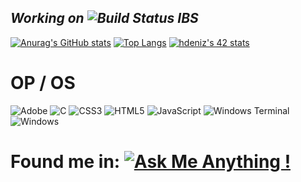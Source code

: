 ## _Working on ![Build Status](https://cdn.discordapp.com/attachments/759517116801351762/1027305129189318676/animation.gif) IBS_
[![Anurag's GitHub stats](https://github-readme-stats.vercel.app/api?username=TeomanDeniz&show_icons=true&theme=dark)](https://github.com/TeomanDeniz/github-readme-stats)
[![Top Langs](https://github-readme-stats.vercel.app/api/top-langs/?username=TeomanDeniz&layout=compact&show_icons=true&theme=dark)](https://github.com/TeomanDeniz/github-readme-stats)
[![hdeniz's 42 stats](https://badge.mediaplus.ma/binary/hdeniz?1337Badge=off&UM6P=off)](https://github.com/oakoudad/badge42)
# OP / OS
![Adobe](https://img.shields.io/badge/adobe-%23FF0000.svg?style=for-the-badge&logo=adobe&logoColor=white) ![C](https://img.shields.io/badge/c-%2300599C.svg?style=for-the-badge&logo=c&logoColor=white) ![CSS3](https://img.shields.io/badge/css3-%231572B6.svg?style=for-the-badge&logo=css3&logoColor=white) ![HTML5](https://img.shields.io/badge/html5-%23E34F26.svg?style=for-the-badge&logo=html5&logoColor=white) ![JavaScript](https://img.shields.io/badge/javascript-%23323330.svg?style=for-the-badge&logo=javascript&logoColor=%23F7DF1E) ![Windows Terminal](https://img.shields.io/badge/Windows%20Terminal-%234D4D4D.svg?style=for-the-badge&logo=windows-terminal&logoColor=white) ![Windows](https://img.shields.io/badge/Windows-0078D6?style=for-the-badge&logo=windows&logoColor=white)
# Found me in: [![Ask Me Anything !](https://img.shields.io/badge/Discord-%237289DA.svg?style=for-the-badge&logo=discord&logoColor=white)](https://discord.gg/jS84waHnrU)
